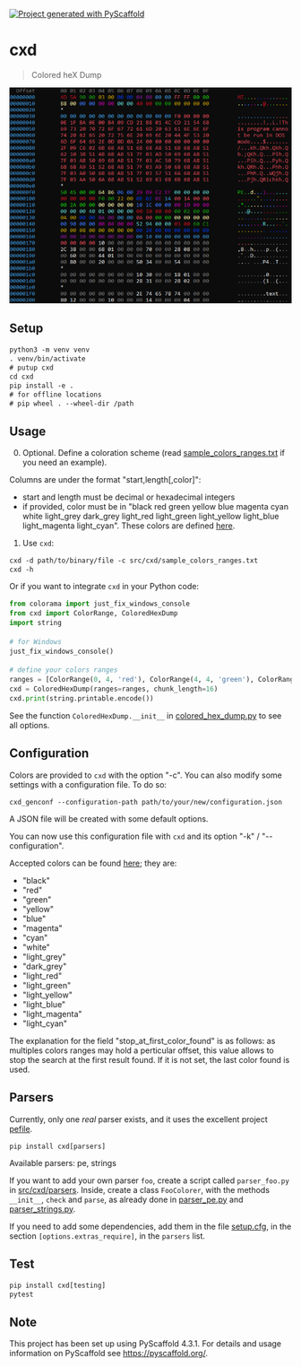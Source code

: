 <!-- These are examples of badges you might want to add to your README:
     please update the URLs accordingly

[![Built Status](https://api.cirrus-ci.com/github/<USER>/cxd.svg?branch=main)](https://cirrus-ci.com/github/<USER>/cxd)
[![ReadTheDocs](https://readthedocs.org/projects/cxd/badge/?version=latest)](https://cxd.readthedocs.io/en/stable/)
[![Coveralls](https://img.shields.io/coveralls/github/<USER>/cxd/main.svg)](https://coveralls.io/r/<USER>/cxd)
[![PyPI-Server](https://img.shields.io/pypi/v/cxd.svg)](https://pypi.org/project/cxd/)
[![Conda-Forge](https://img.shields.io/conda/vn/conda-forge/cxd.svg)](https://anaconda.org/conda-forge/cxd)
[![Monthly Downloads](https://pepy.tech/badge/cxd/month)](https://pepy.tech/project/cxd)
[![Twitter](https://img.shields.io/twitter/url/http/shields.io.svg?style=social&label=Twitter)](https://twitter.com/cxd)
-->

[![Project generated with PyScaffold](https://img.shields.io/badge/-PyScaffold-005CA0?logo=pyscaffold)](https://pyscaffold.org/)

# cxd

> Colored heX Dump

![docs/pictures/demo.png](docs/pictures/demo.png)

## Setup

```shell
python3 -m venv venv
. venv/bin/activate
# putup cxd
cd cxd
pip install -e .
# for offline locations
# pip wheel . --wheel-dir /path
```

## Usage

0. Optional. Define a coloration scheme (read [sample_colors_ranges.txt](src/cxd/sample_colors_ranges.txt) if you need an example).

Columns are under the format "start,length[,color]":

   * start and length must be decimal or hexadecimal integers
   * if provided, color must be in "black red green yellow blue magenta cyan white light_grey dark_grey light_red light_green light_yellow light_blue light_magenta light_cyan".
   These colors are defined [here](https://pypi.org/project/termcolor/).

1. Use ``cxd``:

```shell
cxd -d path/to/binary/file -c src/cxd/sample_colors_ranges.txt
cxd -h
```

Or if you want to integrate ``cxd`` in your Python code:

```python
from colorama import just_fix_windows_console
from cxd import ColorRange, ColoredHexDump
import string

# for Windows
just_fix_windows_console()

# define your colors ranges
ranges = [ColorRange(0, 4, 'red'), ColorRange(4, 4, 'green'), ColorRange(8, 4, 'blue')]
cxd = ColoredHexDump(ranges=ranges, chunk_length=16)
cxd.print(string.printable.encode())
```

See the function `ColoredHexDump.__init__` in [colored_hex_dump.py](src/cxd/colored_hex_dump.py) to see all options.

## Configuration

Colors are provided to `cxd` with the option "-c".
You can also modify some settings with a configuration file. To do so:

```shell
cxd_genconf --configuration-path path/to/your/new/configuration.json
```

A JSON file will be created with some default options.

You can now use this configuration file with `cxd` and its option "-k" / "--configuration".

Accepted colors can be found [here](https://pypi.org/project/termcolor/); they are:

- "black"
- "red"
- "green"
- "yellow"
- "blue"
- "magenta"
- "cyan"
- "white"
- "light_grey"
- "dark_grey"
- "light_red"
- "light_green"
- "light_yellow"
- "light_blue"
- "light_magenta"
- "light_cyan"

The explanation for the field "stop_at_first_color_found" is as follows: as multiples colors ranges may hold a perticular offset, this value allows to stop the search at the first result found.
If it is not set, the last color found is used.

## Parsers

Currently, only one *real* parser exists, and it uses the excellent project [pefile](https://github.com/erocarrera/pefile).

```shell
pip install cxd[parsers]
```

Available parsers: pe, strings

If you want to add your own parser `foo`, create a script called `parser_foo.py` in [src/cxd/parsers](src/cxd/parsers).
Inside, create a class `FooColorer`, with the methods `__init__`, `check` and `parse`, as already done in [parser_pe.py](src/cxd/parsers/parser_pe.py) and [parser_strings.py](src/cxd/parsers/parser_strings.py).

If you need to add some dependencies, add them in the file [setup.cfg](setup.cfg), in the section `[options.extras_require]`, in the `parsers` list.


## Test

```shell
pip install cxd[testing]
pytest
```


<!-- pyscaffold-notes -->

## Note

This project has been set up using PyScaffold 4.3.1. For details and usage
information on PyScaffold see https://pyscaffold.org/.
